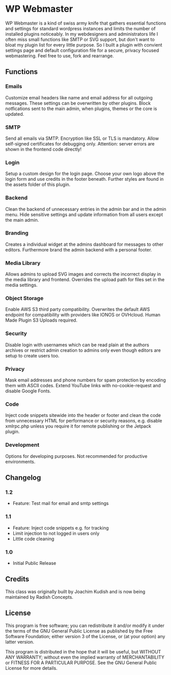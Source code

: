 # WP Webmaster

WP Webmaster is a kind of swiss army knife that gathers essential functions and settings for standard wordpress instances and limits the number of installed plugins noticeably. In my webdesigners and administrators life I often miss small functions like SMTP or SVG support, but don't want to bloat my plugin list for every little purpose. So I built a plugin with convient settings page and default configuration file for a secure, privacy focused webmastering. Feel free to use, fork and rearrange. 

## Functions

### Emails

Customize email headers like name and email address for all outgoing messages. These settings can be overwritten by other plugins. Block notfications sent to the main admin, when plugins, themes or the core is updated.

### SMTP

Send all emails via SMTP. Encryption like SSL or TLS is mandatory. Allow self-signed certificates for debugging only. Attention: server errors are shown in the frontend code directly!

### Login 

Setup a custom design for the login page. Choose your own logo above the login form and use credits in the footer beneath. Further styles are found in the assets folder of this plugin.

### Backend

Clean the backend of unnecessary entries in the admin bar and in the admin menu. Hide sensitive settings and update information from all users except the main admin.

### Branding

Creates a individual widget at the admins dashboard for messages to other editors. Furthermore brand the admin backend with a personal footer.

### Media Library

Allows admins to upload SVG images and corrects the incorrect display in the media library and frontend. Overrides the upload path for files set in the media settings.

### Object Storage

Enable AWS S3 third party compatibility. Overwrites the default AWS endpoint for compatibility with providers like IONOS or OVHcloud. Human Made Plugin S3 Uploads required.

### Security

Disable login with usernames which can be read plain at the authors archives or restrict admin creation to admins only even though editors are setup to create users too.

### Privacy

Mask email addresses and phone numbers for spam protection by encoding them with ASCII codes. Extend YouTube links with no-cookie-request and disable Google Fonts.

### Code

Inject code snippets sitewide into the header or footer and clean the code from unnecessary HTML for performance or security reasons, e.g. disable xmlrpc.php unless you require it for remote publishing or the Jetpack plugin.

### Development

Options for developing purposes. Not recommended for productive environments.

## Changelog

### 1.2
- Feature: Test mail for email and smtp settings 
### 1.1
- Feature: Inject code snippets e.g. for tracking
- Limit injection to not logged in users only
- Little code cleaning
### 1.0
- Initial Public Release

## Credits

This class was originally built by Joachim Kudish and is now being maintained by Radish Concepts.

## License

This program is free software; you can redistribute it and/or modify it under the terms of the GNU General Public License as published by the Free Software Foundation; either version 3 of the License, or (at your option) any latter version.

This program is distributed in the hope that it will be useful, but WITHOUT ANY WARRANTY; without even the implied warranty of MERCHANTABILITY or FITNESS FOR A PARTICULAR PURPOSE. See the GNU General Public License for more details.